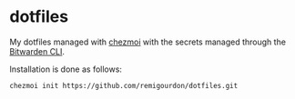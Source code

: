 # dotfiles

My dotfiles managed with [chezmoi](https://github.com/twpayne/chezmoi) with the secrets managed through the [Bitwarden CLI](https://github.com/bitwarden/cli).

Installation is done as follows:

```shell
chezmoi init https://github.com/remigourdon/dotfiles.git
```
